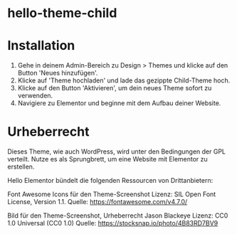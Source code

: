 # hello-theme-child

# Installation

1. Gehe in deinem Admin-Bereich zu Design > Themes und klicke auf den Button 'Neues hinzufügen'.
2. Klicke auf 'Theme hochladen' und lade das gezippte Child-Theme hoch.
3. Klicke auf den Button 'Aktivieren', um dein neues Theme sofort zu verwenden.
4. Navigiere zu Elementor und beginne mit dem Aufbau deiner Website.

# Urheberrecht

Dieses Theme, wie auch WordPress, wird unter den Bedingungen der GPL verteilt.
Nutze es als Sprungbrett, um eine Website mit Elementor zu erstellen.

Hello Elementor bündelt die folgenden Ressourcen von Drittanbietern:

Font Awesome Icons für den Theme-Screenshot
Lizenz: SIL Open Font License, Version 1.1.
Quelle: https://fontawesome.com/v4.7.0/

Bild für den Theme-Screenshot, Urheberrecht Jason Blackeye
Lizenz: CC0 1.0 Universal (CC0 1.0)
Quelle: https://stocksnap.io/photo/4B83RD7BV9
